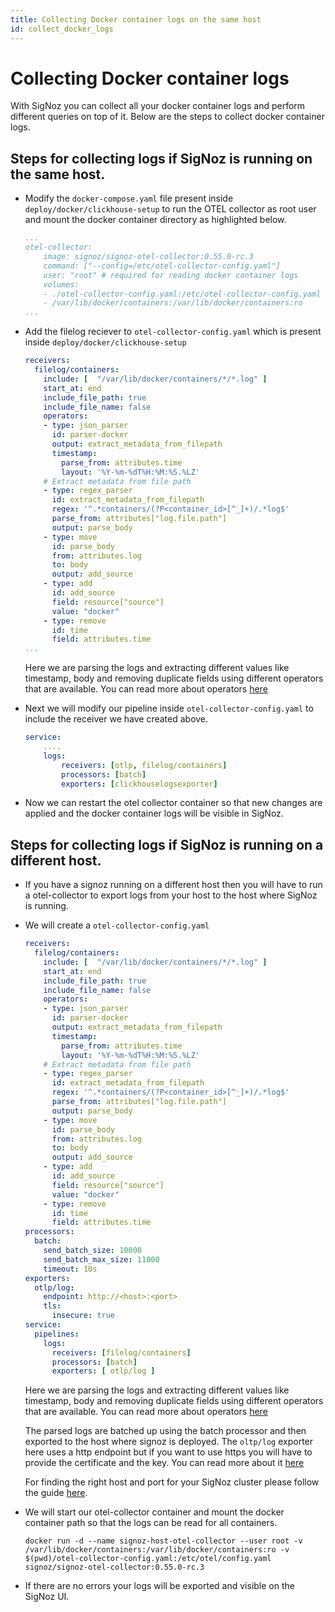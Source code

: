 ```yaml
---
title: Collecting Docker container logs on the same host
id: collect_docker_logs
---
```


# Collecting Docker container logs

With SigNoz you can collect all your docker container logs and perform different queries on top of it.
Below are the steps to collect docker container logs.

##  Steps for collecting logs if SigNoz is running on the same host.

* Modify the `docker-compose.yaml` file present inside `deploy/docker/clickhouse-setup` to run the OTEL collector as root user and mount the docker container directory as highlighted below.
    ```yaml {5,8}
    ...
    otel-collector:
        image: signoz/signoz-otel-collector:0.55.0-rc.3
        command: ["--config=/etc/otel-collector-config.yaml"]
        user: "root" # required for reading docker container logs
        volumes:
        - ./otel-collector-config.yaml:/etc/otel-collector-config.yaml
        - /var/lib/docker/containers:/var/lib/docker/containers:ro
    ...
    ```

* Add the filelog reciever to `otel-collector-config.yaml` which is present inside `deploy/docker/clickhouse-setup`
    ```yaml {2-31}
    receivers:
      filelog/containers:
        include: [  "/var/lib/docker/containers/*/*.log" ]
        start_at: end
        include_file_path: true
        include_file_name: false
        operators:
        - type: json_parser
          id: parser-docker
          output: extract_metadata_from_filepath
          timestamp:
            parse_from: attributes.time
            layout: '%Y-%m-%dT%H:%M:%S.%LZ'
        # Extract metadata from file path
        - type: regex_parser
          id: extract_metadata_from_filepath
          regex: '^.*containers/(?P<container_id>[^_]+)/.*log$'
          parse_from: attributes["log.file.path"]
          output: parse_body
        - type: move
          id: parse_body
          from: attributes.log
          to: body
          output: add_source
        - type: add
          id: add_source
          field: resource["source"]
          value: "docker"
        - type: remove
          id: time
          field: attributes.time
    ...
    ```
    Here we are parsing the logs and extracting different values like timestamp, body and removing duplicate fields using different operators that are available.
    You can read more about operators [here](./logs.md#operators-for-parsing-and-manipulating-logs)

* Next we will modify our pipeline inside `otel-collector-config.yaml` to include the receiver we have created above.
    ```yaml {4}
    service:
        ....
        logs:
            receivers: [otlp, filelog/containers]
            processors: [batch]
            exporters: [clickhouselogsexporter]
    ```

* Now we can restart the otel collector container so that new changes are applied and the docker container logs will be visible in SigNoz.

## Steps for collecting logs if SigNoz is running on a different host.

* If you have a signoz running on a different host then you will have to run a otel-collector to export logs from your host to the host where SigNoz is running.

* We will create a `otel-collector-config.yaml`
  ```yaml
  receivers:
    filelog/containers:
      include: [  "/var/lib/docker/containers/*/*.log" ]
      start_at: end
      include_file_path: true
      include_file_name: false
      operators:
      - type: json_parser
        id: parser-docker
        output: extract_metadata_from_filepath
        timestamp:
          parse_from: attributes.time
          layout: '%Y-%m-%dT%H:%M:%S.%LZ'
      # Extract metadata from file path
      - type: regex_parser
        id: extract_metadata_from_filepath
        regex: '^.*containers/(?P<container_id>[^_]+)/.*log$'
        parse_from: attributes["log.file.path"]
        output: parse_body
      - type: move
        id: parse_body
        from: attributes.log
        to: body
        output: add_source
      - type: add
        id: add_source
        field: resource["source"]
        value: "docker"
      - type: remove
        id: time
        field: attributes.time
  processors:
    batch:
      send_batch_size: 10000
      send_batch_max_size: 11000
      timeout: 10s
  exporters:
    otlp/log:
      endpoint: http://<host>:<port>
      tls:
        insecure: true
  service:
    pipelines:
      logs:
        receivers: [filelog/containers]
        processors: [batch]
        exporters: [ otlp/log ]
  ```
  Here we are parsing the logs and extracting different values like timestamp, body and removing duplicate fields using different operators that are available. You can read more about operators [here](./logs.md#operators-for-parsing-and-manipulating-logs)

  The parsed logs are batched up using the batch processor and then exported to the host where signoz is deployed. The `oltp/log` exporter here uses a http endpoint but if you want to use https you will have to provide the certificate and the key. You can read more about it [here](https://github.com/open-telemetry/opentelemetry-collector/blob/main/exporter/otlpexporter/README.md)

  For finding the right host and port for your SigNoz cluster please follow the guide [here](../install/troubleshooting.md#signoz-otel-collector-address-grid).  

* We will start our otel-collector container and mount the docker container path so that the logs can be read for all containers.
  ```
  docker run -d --name signoz-host-otel-collector --user root -v /var/lib/docker/containers:/var/lib/docker/containers:ro -v $(pwd)/otel-collector-config.yaml:/etc/otel/config.yaml signoz/signoz-otel-collector:0.55.0-rc.3
  ```

* If there are no errors your logs will be exported and visible on the SigNoz UI. 